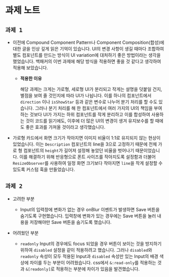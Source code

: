 # 과제 노트

## `과제 1`

- 이전에 Compound Component Pattern나 Component Composition(합성)에 대한 글을 인상 깊게 읽은 기억이 있습니다. UI의 변경 사항이 생길 때마다 조합하여 별도 컴포넌트를 만드는 방식이 UI variation에 대처하기 좋은 방법이라는 생각을 했었습니다. 백패커의 이번 과제에 해당 방식을 적용하면 좋을 것 같다고 생각하여 적용해 보았습니다.

  - **적용한 이유**

    해당 과제는 크게는 가로형, 세로형 UI가 분리되고 작게는 설명을 덧붙일 건지, 별점을 보여 줄 것인지에 따라 UI가 나뉩니다.
    이를 하나의 컴포넌트에서 `direction` 이나 `isShowStar` 등과 같은 변수로 나누어 분기 처리를 할 수도 있습니다.
    그러나 분기 처리를 해 한 컴포넌트에서 여러 가지의 UI의 책임을 부여하는 것보다 UI가 가지는 하위 컴포넌트를 작게 분리하고 이를 합성하여 사용하는 것이 코드를 읽기에도, 이후에 더 많은 UI의 변경이 생겨 유지보수를 할 때에도 좋은 효과를 가져올 것이라고 생각했습니다.

- 가로형 카드에서 화면 크기가 작아지면 이미지 비율이 1:1로 유지되지 않는 현상이 있었습니다. 이는 `Description` 컴포넌트의 line을 3으로 고정하기 때문에 전체 가로 형 컴포넌트의 `height`가 길어져 설정해 놓았던 비율을 벗어나기 때문이었습니다. 이를 해결하기 위해 반응형으로 폰트 사이즈를 작아지도록 설정함과 더불어 `ResizeObserver`를 사용하여 일정 화면 크기보다 작아지면 `line`을 작게 설정할 수 있도록 커스텀 훅을 만들었습니다.

## `과제 2`

- 고려한 부분

  - Input의 입력창에 변화가 없는 경우 onBlur 이벤트가 발생하면 Save 버튼을 숨기도록 구현했습니다. 입력창에 변화가 있는 경우에는 Save 버튼을 눌러 내용을 저장해야만 Save 버튼을 숨기도록 했습니다.

- 어려웠던 부분
  - `readonly` Input의 경우에도 focus 되었을 경우 버튼이 보이는 것을 방지하기 위하여 `disabled` 설정을 같이 적용하려고 했습니다. 그러나 `disabled`와 `readonly` 속성이 모두 적용된 Input과 `disabled` 속성만 있는 Input의 배경 색상에 차이를 두는 부분이 어려웠습니다. css에서 `&:read-only`를 적용하는 것과 `&[readonly]`로 적용하는 부분에 차이가 있음을 발견했습니다.
